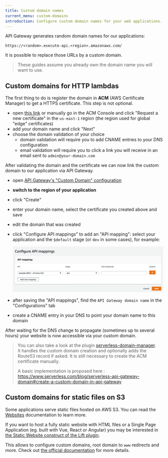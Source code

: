 ```yaml
---
title: Custom domain names
current_menu: custom-domains
introduction: Configure custom domain names for your web applications.
---
```


API Gateway generates random domain names for our applications:

```
https://<random>.execute-api.<region>.amazonaws.com/
```

It is possible to replace those URLs by a custom domain.

> These guides assume you already own the domain name you will want to use.

## Custom domains for HTTP lambdas

The first thing to do is register the domain in **ACM** (AWS Certificate Manager) to get a HTTPS certificate. This step is not optional.

- open [this link](https://console.aws.amazon.com/acm/home?region=us-east-1#/wizard/) or manually go in the ACM Console and click "Request a new certificate" in the `us-east-1` region (the region used for global "edge" certificates)
- add your domain name and click "Next"
- choose the domain validation of your choice
    - domain validation will require you to add CNAME entries to your DNS configuration
    - email validation will require you to click a link you will receive in an email sent to `admin@your-domain.com`

After validating the domain and the certificate we can now link the custom domain to our application via API Gateway.

- open [API Gateway's "Custom Domain" configuration](https://console.aws.amazon.com/apigateway/main/publish/domain-names)
- **switch to the region of your application**
- click "Create"
- enter your domain name, select the certificate you created above and save
- edit the domain that was created
- click "Configure API mappings" to add an "API mapping": select your application and the `$default` stage (or `dev` in some cases), for example:

  ![](./custom-domains-path-mapping.png)
- after saving the "API mappings", find the `API Gateway domain name` in the "Configurations" tab
- create a CNAME entry in your DNS to point your domain name to this domain

After waiting for the DNS change to propagate (sometimes up to several hours) your website is now accessible via your custom domain.

> You can also take a look at the plugin [serverless-domain-manager](https://www.serverless.com/plugins/serverless-domain-manager).  
> It handles the custom domain creation and optionally adds the Route53 record if asked. It is still necessary to create the ACM certificate manually.
> 
> A basic implementation is proposed here : https://www.serverless.com/blog/serverless-api-gateway-domain#create-a-custom-domain-in-api-gateway  


## Custom domains for static files on S3

Some applications serve static files hosted on AWS S3. You can read the [Websites](/docs/web-apps/website-assets.md) documentation to learn more.

If you want to host a fully static website with HTML files or a Single Page Application (eg. built with Vue, React or Angular)
you may be interested in <a href="https://github.com/getlift/lift/blob/master/docs/static-website.md">the Static Website construct of the Lift plugin</a>.

This allows to configure custom domains, root domain to `www` redirects and more. Check out <a href="https://github.com/getlift/lift/blob/master/docs/static-website.md">the official documentation</a> for more details.

